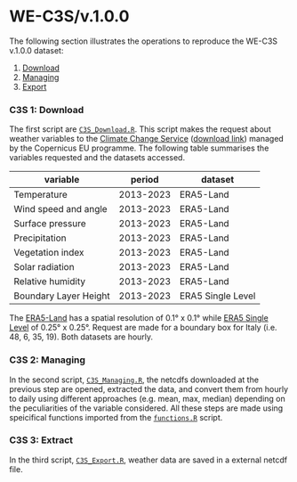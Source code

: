 # WE-C3S/v.1.0.0

The following section illustrates the operations to reproduce the WE-C3S v.1.0.0 dataset:

1. [Download](#C3S-1-Download)
2. [Managing](#C3S-2-Managing)
3. [Export](#C3S-3-Export)

### C3S 1: Download

The first script are [`C3S_Download.R`](script/C3S_Download.R). This script makes the request about weather variables to the [Climate Change Service](https://cds.climate.copernicus.eu) ([download link](https://eeadmz1-cws-wp-air02-dev.azurewebsites.net/download-data/)) managed by the Copernicus EU programme. The following table summarises the variables requested and the datasets accessed.

| **variable**          | **period** | **dataset**       |
|-----------------------|------------|-------------------|
| Temperature           | 2013-2023  | ERA5-Land         |
| Wind speed and angle  | 2013-2023  | ERA5-Land         |
| Surface pressure      | 2013-2023  | ERA5-Land         |
| Precipitation         | 2013-2023  | ERA5-Land         |
| Vegetation index      | 2013-2023  | ERA5-Land         |
| Solar radiation       | 2013-2023  | ERA5-Land         |
| Relative humidity     | 2013-2023  | ERA5-Land         |
| Boundary Layer Height | 2013-2023  | ERA5 Single Level |

The [ERA5-Land](https://cds.climate.copernicus.eu/datasets/reanalysis-era5-land?tab=overview) has a spatial resolution of 0.1° x 0.1° while [ERA5 Single Level](https://cds.climate.copernicus.eu/datasets/reanalysis-era5-single-levels?tab=overview) of 0.25° x 0.25°. Request are made for a boundary box for Italy (i.e. 48, 6, 35, 19). Both datasets are hourly.

### C3S 2: Managing

In the second script, [`C3S_Managing.R`](script/C3S_Managing.R), the netcdfs downloaded at the previous step are opened, extracted the data, and convert them from hourly to daily using different approaches (e.g. mean, max, median) depending on the peculiarities of the variable considered. All these steps are made using speicifical functions imported from the [`functions.R`](script/functions.R) script.

### C3S 3: Extract  

In the third script, [`C3S_Export.R`](script/C3S_Export.R), weather data are saved in a external netcdf file.

